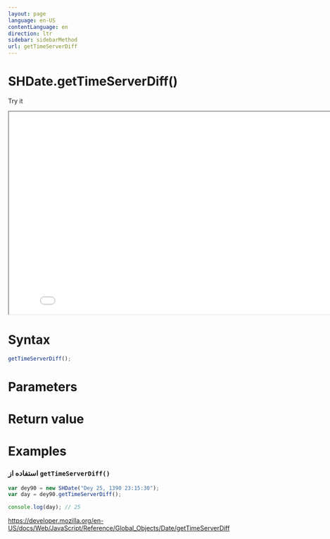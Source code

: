```yaml
---
layout: page
language: en-US
contentLanguage: en
direction: ltr
sidebar: sidebarMethod
url: getTimeServerDiff
---
```


# SHDate.getTimeServerDiff()

Try it

<iframe style="width: 830px; height: 460px;" src="/SHDateTime-js/examples/live.html?function=getTimeServerDiff" title="MDN Web Docs Interactive Example" loading="lazy"></iframe>
<br/>

# Syntax

```js
getTimeServerDiff();
```

# Parameters

# Return value

# Examples

### استفاده از <code dir="ltr">getTimeServerDiff()</code>

```js
var dey90 = new SHDate("Dey 25, 1390 23:15:30");
var day = dey90.getTimeServerDiff();

console.log(day); // 25
```

https://developer.mozilla.org/en-US/docs/Web/JavaScript/Reference/Global_Objects/Date/getTimeServerDiff
